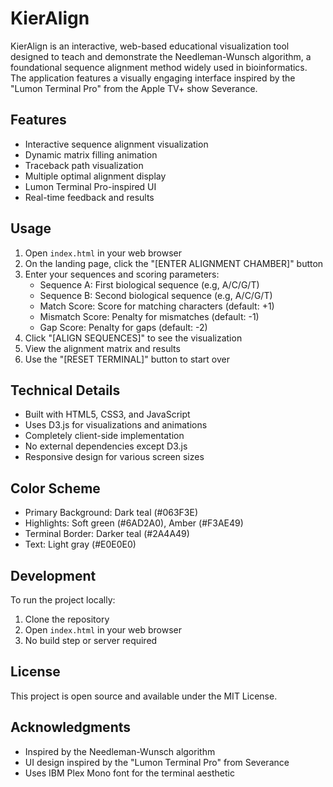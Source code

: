 # KierAlign

KierAlign is an interactive, web-based educational visualization tool designed to teach and demonstrate the Needleman-Wunsch algorithm, a foundational sequence alignment method widely used in bioinformatics. The application features a visually engaging interface inspired by the "Lumon Terminal Pro" from the Apple TV+ show Severance.

## Features

- Interactive sequence alignment visualization
- Dynamic matrix filling animation
- Traceback path visualization
- Multiple optimal alignment display
- Lumon Terminal Pro-inspired UI
- Real-time feedback and results

## Usage

1. Open `index.html` in your web browser
2. On the landing page, click the "[ENTER ALIGNMENT CHAMBER]" button
3. Enter your sequences and scoring parameters:
   - Sequence A: First biological sequence (e.g, A/C/G/T)
   - Sequence B: Second biological sequence (e.g, A/C/G/T)
   - Match Score: Score for matching characters (default: +1)
   - Mismatch Score: Penalty for mismatches (default: -1)
   - Gap Score: Penalty for gaps (default: -2)
4. Click "[ALIGN SEQUENCES]" to see the visualization
5. View the alignment matrix and results
6. Use the "[RESET TERMINAL]" button to start over

## Technical Details

- Built with HTML5, CSS3, and JavaScript
- Uses D3.js for visualizations and animations
- Completely client-side implementation
- No external dependencies except D3.js
- Responsive design for various screen sizes

## Color Scheme

- Primary Background: Dark teal (#063F3E)
- Highlights: Soft green (#6AD2A0), Amber (#F3AE49)
- Terminal Border: Darker teal (#2A4A49)
- Text: Light gray (#E0E0E0)

## Development

To run the project locally:

1. Clone the repository
2. Open `index.html` in your web browser
3. No build step or server required

## License

This project is open source and available under the MIT License.

## Acknowledgments

- Inspired by the Needleman-Wunsch algorithm
- UI design inspired by the "Lumon Terminal Pro" from Severance
- Uses IBM Plex Mono font for the terminal aesthetic